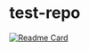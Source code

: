 # test-repo
[![Readme Card](https://github-readme-stats.vercel.app/api/pin/?username=Sreevidya181&repo=test-repo)](https://github.com/Sreevidya181/test-repo)
